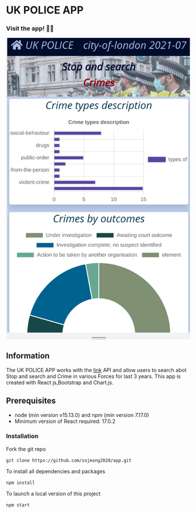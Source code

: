 # UK POLICE APP

### Visit the app! :policeman:


 <img src="/src/img/crime.png" width="600"> 

## Information

The UK POLICE APP works with the [link](https://data.police.uk/docs/) API and allow users to search abot Stop and search and Crime in various Forces for last 3 years.
This app is created with React js,Bootstrap and Chart.js.

## Prerequisites
- node (min version v15.13.0) and npm (min version 7.17.0)
- Minimum version of React required: 17.0.2

### Installation

Fork the git repo

```
git clone https://github.com/sojeong2020/app.git
```

To install all dependencies and packages
```
npm install
```

To launch a local version of this project
```
npm start
```








